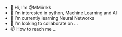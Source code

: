 - 👋 Hi, I’m @MMiirrkk
- 👀 I’m interested in python, 
Machine Learning and AI
- 🌱 I’m currently learning Neural Networks
- 💞️ I’m looking to collaborate on ...
- 📫 How to reach me ...

<!---
MMiirrkk/MMiirrkk is a ✨ special ✨ repository because its `README.md` (this file) appears on your GitHub profile.
You can click the Preview link to take a look at your changes.
--->
